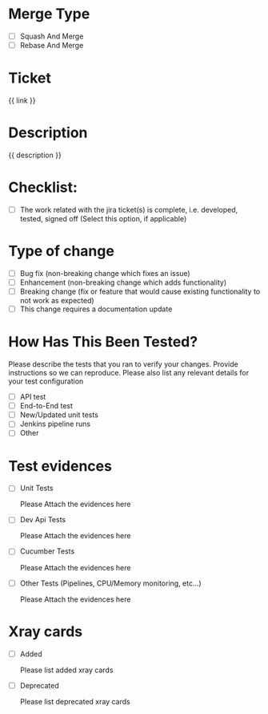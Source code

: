 # Merge Type
- [ ] Squash And Merge
- [ ] Rebase And Merge

# Ticket

{{ link }}

# Description

{{ description }}

# Checklist:

- [ ] The work related with the jira ticket(s) is complete, i.e. developed, tested, signed off (Select this option, if applicable)

# Type of change

- [ ] Bug fix (non-breaking change which fixes an issue)
- [ ] Enhancement (non-breaking change which adds functionality)
- [ ] Breaking change (fix or feature that would cause existing functionality to not work as expected)
- [ ] This change requires a documentation update

# How Has This Been Tested?

Please describe the tests that you ran to verify your changes. Provide instructions so we can reproduce. Please also list any relevant details for your test configuration

- [ ] API test
- [ ] End-to-End test
- [ ] New/Updated unit tests
- [ ] Jenkins pipeline runs
- [ ] Other

# Test evidences

- [ ] Unit Tests

   Please Attach the evidences here

- [ ] Dev Api Tests

   Please Attach the evidences here

- [ ] Cucumber Tests

   Please Attach the evidences here

- [ ] Other Tests (Pipelines, CPU/Memory monitoring, etc...)

   Please Attach the evidences here

# Xray cards

- [ ] Added

   Please list added xray cards

- [ ] Deprecated

   Please list deprecated xray cards
